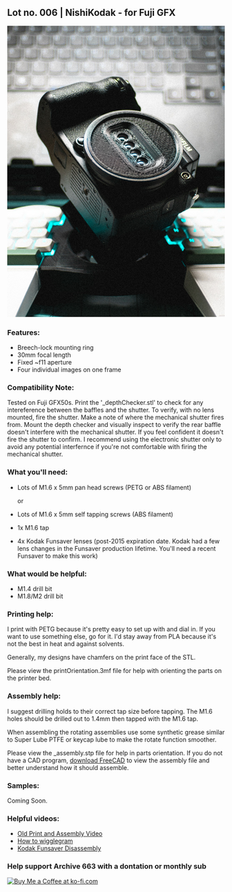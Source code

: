 ## Lot no. 006 | NishiKodak - for Fuji GFX

![nishiKodakforCanonEF](https://github.com/Archive-663/nishiKodak/blob/main/ASSETS/nishiKodak_fujiGFX.jpg)


### Features:
- Breech-lock  mounting ring
- 30mm focal length
- Fixed ~f11 aperture
- Four individual images on one frame

### Compatibility Note:
Tested on Fuji GFX50s. Print the '_depthChecker.stl' to check for any intereference between the baffles and the shutter. To verify, with no lens mounted, fire the shutter. Make a note of where the mechanical shutter fires from. Mount the depth checker and visually inspect to verify the rear baffle doesn't interfere with the mechanical shutter. If you feel confident it doesn't fire the shutter to confirm. I recommend using the electronic shutter only to avoid any potential interfernce if you're not comfortable with firing the mechanical shutter. 

### What you'll need:
- Lots of M1.6 x 5mm pan head screws (PETG or ABS filament)
  
  or

- Lots of M1.6 x 5mm self tapping screws (ABS filament)
- 1x M1.6 tap 
- 4x Kodak Funsaver lenses (post-2015 expiration date. Kodak had a few lens changes in the Funsaver production lifetime. You'll need a recent Funsaver to make this work)

### What would be helpful:
- M1.4 drill bit
- M1.8/M2 drill bit

### Printing help:
I print with PETG because it's pretty easy to set up with and dial in. If you want to use something else, go for it. I'd stay away from PLA because it's not the best in heat and against solvents. 

Generally, my designs have chamfers on the print face of the STL.

Please view the printOrientation.3mf file for help with orienting the parts on the printer bed. 

### Assembly help:
I suggest drilling holds to their correct tap size before tapping. The M1.6 holes should be drilled out to 1.4mm then tapped with the M1.6 tap.

When assembling the rotating assemblies use some synthetic grease similar to Super Lube PTFE or keycap lube to make the rotate function smoother.

Please view the _assembly.stp file for help in parts orientation. If you do not have a CAD program, <a href="https://www.freecad.org/downloads.php" target="_blank">download FreeCAD</a> to view the assembly file and better understand how it should assemble.

### Samples:

Coming Soon.

### Helpful videos:
- <a href="https://www.youtube.com/watch?v=ZdX-1SL8kYE" target="_blank">Old Print and Assembly Video</a>
- <a href="https://www.youtube.com/watch?v=JzHJL4l5Iv4" target="_blank">How to wigglegram</a>
- <a href="https://www.youtube.com/watch?v=mniP1P2PrpM" target="_blank">Kodak Funsaver Disassembly</a>

### Help support Archive 663 with a dontation or monthly sub

<a href='https://ko-fi.com/P5P3MHMSF' target='_blank'><img height='36' style='border:0px;height:36px;' src='https://storage.ko-fi.com/cdn/kofi2.png?v=3' border='0' alt='Buy Me a Coffee at ko-fi.com' /></a>

